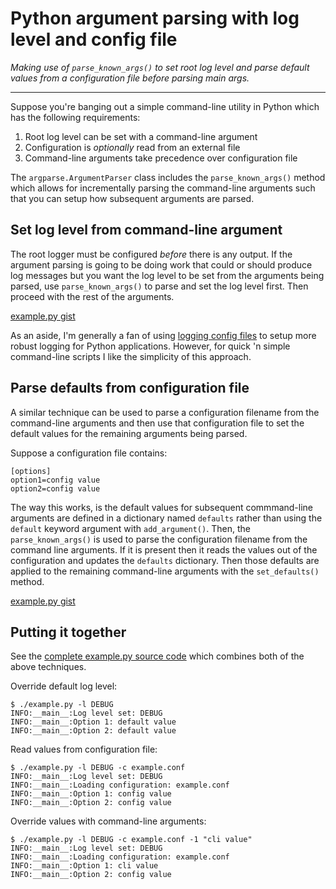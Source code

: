 Python argument parsing with log level and config file
======================================================

_Making use of `parse_known_args()` to set root log level and parse default values from a configuration file before parsing main args._

***

Suppose you're banging out a simple command-line utility in Python which has the following requirements:

1. Root log level can be set with a command-line argument
2. Configuration is _optionally_ read from an external file
3. Command-line arguments take precedence over configuration file

The `argparse.ArgumentParser` class includes the `parse_known_args()` method which allows for incrementally parsing the command-line arguments such that you can setup how subsequent arguments are parsed.


## Set log level from command-line argument

The root logger must be configured _before_ there is any output. If the argument parsing is going to be doing work that could or should produce log messages but you want the log level to be set from the arguments being parsed, use `parse_known_args()` to parse and set the log level first. Then proceed with the rest of the arguments.

[example.py gist](https://gist.github.com/MicahCarrick/8ded8859c82b2da1be9465d782fcfc04)

As an aside, I'm generally a fan of using [logging config files](https://docs.python.org/3/library/logging.config.html#logging-config-fileformat) to setup more robust logging for Python applications. However, for quick 'n simple command-line scripts I like the simplicity of this approach.


## Parse defaults from configuration file

A similar technique can be used to parse a configuration filename from the command-line arguments and then use that configuration file to set the default values for the remaining arguments being parsed.

Suppose a configuration file contains:

```
[options]
option1=config value
option2=config value
```

The way this works, is the default values for subsequent commmand-line arguments are defined in a dictionary named `defaults` rather than using the `default` keyword argument with `add_argument()`. Then, the `parse_known_args()` is used to parse the configuration filename from the command line arguments. If it is present then it reads the values out of the configuration and updates the `defaults` dictionary. Then those defaults are applied to the remaining command-line arguments with the `set_defaults()` method.

[example.py gist](https://gist.github.com/MicahCarrick/e050648f4f41e47e3ea4d58f1ce5501a)


## Putting it together

See the [complete example.py source code](https://github.com/MicahCarrick/micahcarrick-posts/blob/master/python-argparse-configfile-loglevel/example.py) which combines both of the above techniques.

Override default log level:

```
$ ./example.py -l DEBUG
INFO:__main__:Log level set: DEBUG
INFO:__main__:Option 1: default value
INFO:__main__:Option 2: default value
```

Read values from configuration file:

```
$ ./example.py -l DEBUG -c example.conf
INFO:__main__:Log level set: DEBUG
INFO:__main__:Loading configuration: example.conf
INFO:__main__:Option 1: config value
INFO:__main__:Option 2: config value
```

Override values with command-line arguments:

```
$ ./example.py -l DEBUG -c example.conf -1 "cli value"
INFO:__main__:Log level set: DEBUG
INFO:__main__:Loading configuration: example.conf
INFO:__main__:Option 1: cli value
INFO:__main__:Option 2: config value
```
